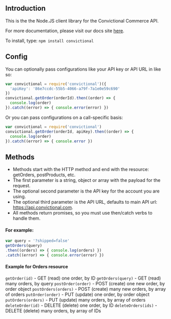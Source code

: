 ## Introduction
This is the the Node.JS client library for the Convictional Commerce API.

For more documentation, please visit our docs site [here](http://docs.convictional.com).

To install, type: 
`npm install convictional`

## Config
You can optionally pass configurations like your API key or API URL in like so:
```javascript
var convictional = require('convictional')({
  'apiKey': '86e7ccdc-55b5-4066-a79f-7a1e0e59c690'
})
convictional.getOrder(orderId).then((order) => {
  console.log(order)
}).catch((error) => { console.error(error) })
```

Or you can pass configurations on a call-specific basis:
```javascript
var convictional = require('convictional')
convictional.getOrder(orderId, apiKey).then((order) => {
  console.log(order)
}).catch((error) => { console.error })
```

## Methods
* Methods start with the HTTP method and end with the resource: getOrders, postProducts, etc.
* The first parameter is a string, object or array with the payload for the request.
* The optional second parameter is the API key for the account you are using.
* The optional third parameter is the API URL, defaults to main API url: https://api.convictional.com.
* All methods return promises, so you must use then/catch verbs to handle them.

#### For example:
```javascript
var query = '?shipped=false'
getOrders(query)
.then((orders) => { console.log(orders) })
.catch((error) => { console.error(error) })
```

#### Example for Orders resource
`getOrder(id)` - GET (read) one order, by ID
`getOrders(query)` - GET (read) many orders, by query
`postOrder(order)` - POST (create) one new order, by order object
`postOrders(orders)` - POST (create) many new orders, by array of orders
`putOrder(order)` - PUT (update) one order, by order object
`putOrders(orders)` - PUT (update) many orders, by array of orders
`deleteOrder(id)` - DELETE (delete) one order, by ID
`deleteOrders(ids)` - DELETE (delete) many orders, by array of IDs